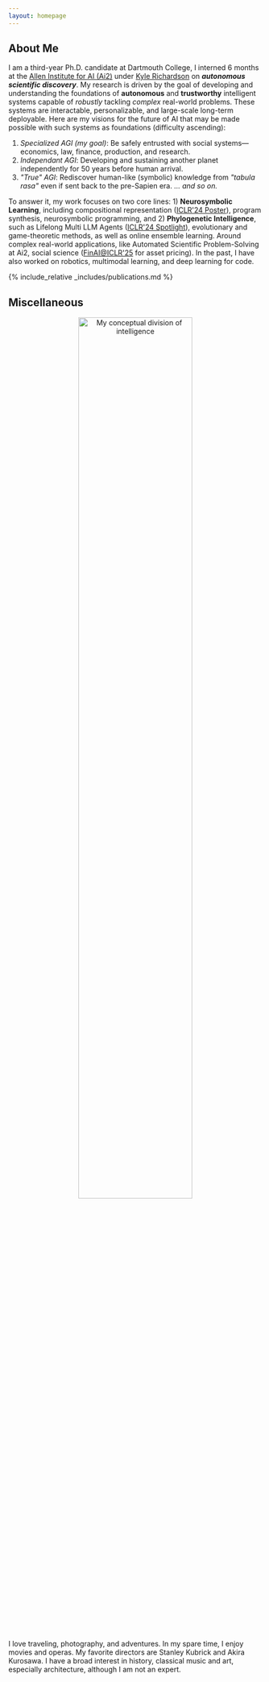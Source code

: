 ```yaml
---
layout: homepage
---
```


## About Me

I am a third-year Ph.D. candidate at Dartmouth College, I interned 6 months at the [Allen Institute for AI (Ai2)](https://allenai.org/) under [Kyle Richardson](https://www.nlp-kyle.com/) on ***autonomous scientific discovery***. My research is driven by the goal of developing and understanding the foundations of **autonomous** and **trustworthy** intelligent systems capable of *robustly* tackling *complex* real-world problems. These systems are interactable, personalizable, and large-scale long-term deployable. Here are my visions for the future of AI that may be made possible with such systems as foundations (difficulty ascending):
1. *Specialized AGI (my goal)*: Be safely entrusted with social systems—economics, law, finance, production, and research.
2. *Independant AGI*: Developing and sustaining another planet independently for 50 years before human arrival.
3. *"True" AGI*: Rediscover human-like (symbolic) knowledge from *"tabula rasa"* even if sent back to the pre-Sapien era.
*... and so on.*

To answer it, my work focuses on two core lines: 1) **Neurosymbolic Learning**, including compositional representation ([ICLR'24 Poster](https://openreview.net/pdf?id=uqxBTcWRnj)), program synthesis, neurosymbolic programming, and 2) **Phylogenetic Intelligence**, such as Lifelong Multi LLM Agents ([ICLR'24 Spotlight](https://openreview.net/pdf?id=s9z0HzWJJp)), evolutionary and game-theoretic methods, as well as online ensemble learning. Around complex real-world applications, like Automated Scientific Problem-Solving at Ai2, social science ([FinAI@ICLR'25](https://arxiv.org/pdf/2409.17266) for asset pricing). In the past, I have also worked on robotics, multimodal learning, and deep learning for code.


{% include_relative _includes/publications.md %}



## Miscellaneous

<p align="center">
  <img src="assets/img/triangle_s.png" alt="My conceptual division of intelligence" width="67%">
</p>


I love traveling, photography, and adventures. In my spare time, I enjoy movies and operas. My favorite directors are Stanley Kubrick and Akira Kurosawa. I have a broad interest in history, classical music and art, especially architecture, although I am not an expert.